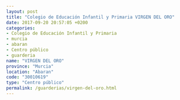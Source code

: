 ```yaml
---
layout: post
title: "Colegio de Educación Infantil y Primaria VIRGEN DEL ORO"
date: 2017-09-20 20:57:05 +0200
categories:
- Colegio de Educación Infantil y Primaria
- murcia
- abaran
- Centro público
- guarderia
name: "VIRGEN DEL ORO"
province: "Murcia"
location: "Abaran"
code: "30010619"
type: "Centro público"
permalink: /guarderias/virgen-del-oro.html
---
```

